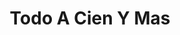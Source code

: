 ---
title: "Todo A Cien Y Mas"
url: /cerdanyola-del-valles/todo-a-cien-y-mas/
shop: tienda de variedades
---